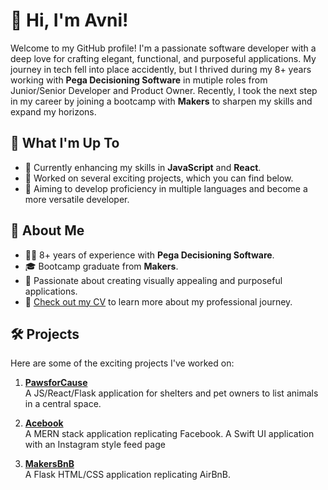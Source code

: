 # 👋 Hi, I'm Avni!

Welcome to my GitHub profile! I'm a passionate software developer with a deep love for crafting elegant, functional, and purposeful applications. My journey in tech fell into place accidently, but I thrived during my 8+ years working with **Pega Decisioning Software** in mutiple roles from Junior/Senior Developer and Product Owner. Recently, I took the next step in my career by joining a bootcamp with **Makers** to sharpen my skills and expand my horizons.

## 🚀 What I'm Up To

- 🌱 Currently enhancing my skills in **JavaScript** and **React**.
- 🔧 Worked on several exciting projects, which you can find below.
- 🎯 Aiming to develop proficiency in multiple languages and become a more versatile developer.

## 💼 About Me

- 👨‍💻 8+ years of experience with **Pega Decisioning Software**.
- 🎓 Bootcamp graduate from **Makers**.
- 💞 Passionate about creating visually appealing and purposeful applications.
- 📄 [Check out my CV](https://github.com/ASualy/ASualy/blob/main/AvniSualy.pdf) to learn more about my professional journey.

## 🛠️ Projects

Here are some of the exciting projects I've worked on:

1. **[PawsforCause](#)**  
   A JS/React/Flask application for shelters and pet owners to list animals in a central space.

2. **[Acebook](#)**  
   A MERN stack application replicating Facebook.
   A Swift UI application with an Instagram style feed page

4. **[MakersBnB](#)**  
   A Flask HTML/CSS application replicating AirBnB.
